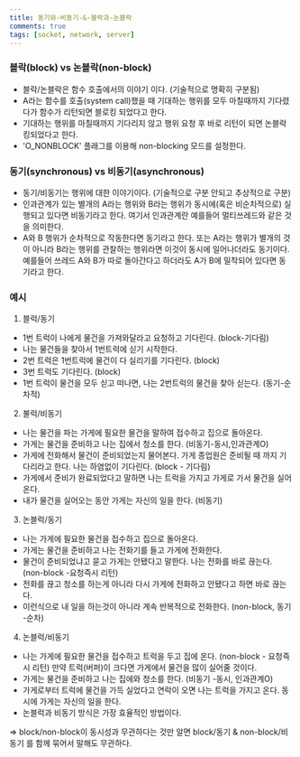 ```yaml
---
title: 동기와-비동기-&-블락과-논블락
comments: true
tags: [socket, network, server]
---
```


### 블락(block) vs 논블락(non-block)
- 블락/논블락은 함수 호출에서의 이야기 이다. (기술적으로 명확히 구분됨)
- A라는 함수를 호출(system call)했을 때 기대하는 행위를 모두 마칠때까지 기다렸다가 함수가 리턴되면 블로킹 되었다고 한다.
- 기대하는 행위를 마칠때까지 기다리지 않고 행위 요청 후 바로 리턴이 되면 논블락킹되었다고 한다.
- 'O_NONBLOCK' 플래그를 이용해 non-blocking 모드를 설정한다.

### 동기(synchronous) vs 비동기(asynchronous)
- 동기/비동기는 행위에 대한 이야기이다. (기술적으로 구분 안되고 추상적으로 구분)
- 인과관계가 있는 별개의 A라는 행위와 B라는 행위가 동시에(혹은 비순차적으로) 실행되고 있다면 비동기라고 한다. 여기서 인과관계란 예를들어 멀티쓰레드와 같은 것을 의미한다.
- A와 B 행위가 순차적으로 작동한다면 동기라고 한다. 또는 A라는 행위가 별개의 것이 아니라 B라는 행위를 관찰하는 행위라면 이것이 동시에 일어나더라도 동기이다. 예를들어 쓰레드 A와 B가 따로 돌아간다고 하더라도 A가 B에 밀착되어 있다면 동기라고 한다.

### 예시
1. 블럭/동기
- 1번 트럭이 나에게 물건을 가져와달라고 요청하고 기다린다. (block-기다림)
- 나는 물건들을 찾아서 1번트럭에 싣기 시작한다.
- 2번 트럭은 1번트럭에 물건이 다 실리기를 기다린다. (block)
- 3번 트럭도 기다린다. (block)
- 1번 트럭이 물건을 모두 싣고 떠나면, 나는 2번트럭의 물건을 찾아 싣는다. (동기-순차적)

2. 불럭/비동기
- 나는 물건을 파는 가게에 필요한 물건을 말하여 접수하고 집으로 돌아온다.
- 가게는 물건을 준비하고 나는 집에서 청소를 한다. (비동기-동시,인과관계O)
- 가게에 전화해서 물건이 준비되었는지 물어본다. 가게 종업원은 준비될 때 까지 기다리라고 한다. 나는 하염없이 기다린다. (block - 기다림)
- 가게에서 준비가 완료되었다고 말하면 나는 트럭을 가지고 가게로 가서 물건을 실어온다.
- 내가 물건을 실어오는 동안 가게는 자신의 일을 한다. (비동기)

3. 논블럭/동기
- 나는 가게에 필요한 물건을 접수하고 집으로 돌아온다.
- 가게는 물건을 준비하고 나는 전화기를 들고 가게에 전화한다.
- 물건이 준비되었냐고 묻고 가게는 안됐다고 말한다. 나는 전화를 바로 끊는다. (non-block -요청즉시 리턴)
- 전화를 끊고 청소를 하는게 아니라 다시 가게에 전화하고 안됐다고 하면 바로 끊는다.
- 이런식으로 내 일을 하는것이 아니라 계속 반복적으로 전화한다. (non-block, 동기 -순차)

4. 논블럭/비동기
- 나는 가게에 필요한 물건을 접수하고 트럭을 두고 집에 온다. (non-block - 요청즉시 리턴)
만약 트럭(버퍼)이 크다면 가게에서 물건을 많이 실어줄 것이다.
- 가게는 물건을 준비하고 나는 집에와 청소를 한다. (비동기 -동시, 인과관계O)
- 가게로부터 트럭에 물건을 가득 실었다고 연락이 오면 나는 트럭을 가지고 온다. 동시에 가게는 자신의 일을 한다.
- 논블럭과 비동기 방식은 가장 효율적인 방법이다.

=> block/non-block이 동시성과 무관하다는 것만 알면 block/동기 & non-block/비동기 를 함께 묶어서 말해도 무관하다.




